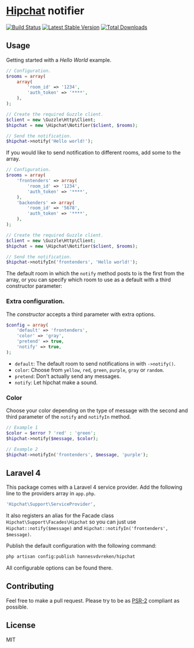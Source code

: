 # [Hipchat](https://hipchat.com) notifier
[![Build Status](https://travis-ci.org/hannesvdvreken/hipchat.png?branch=master)](https://travis-ci.org/hannesvdvreken/hipchat) [![Latest Stable Version](https://poser.pugx.org/hannesvdvreken/hipchat/v/stable.png)](https://packagist.org/packages/hannesvdvreken/hipchat) [![Total Downloads](https://poser.pugx.org/hannesvdvreken/hipchat/downloads.png)](https://packagist.org/packages/hannesvdvreken/hipchat)

## Usage

Getting started with a *Hello World* example.

```php
// Configuration.
$rooms = array(
	array(
		'room_id' => '1234',
		'auth_token' => '****',
	),
);

// Create the required Guzzle client.
$client = new \Guzzle\Http\Client;
$hipchat = new \Hipchat\Notifier($client, $rooms);

// Send the notification.
$hipchat->notify('Hello world!');
```

If you would like to send notification to different rooms, add some to the array.

```php
// Configuration.
$rooms = array(
	'frontenders' => array(
		'room_id' => '1234',
		'auth_token' => '****',
	),
	'backenders' => array(
		'room_id' => '5678',
		'auth_token' => '****',
	),
);

// Create the required Guzzle client.
$client = new \Guzzle\Http\Client;
$hipchat = new \Hipchat\Notifier($client, $rooms);

// Send the notification.
$hipchat->notifyIn('frontenders', 'Hello world!');
```

The default room in which the `notify` method posts to is the first from the array, or you can
specify which room to use as a default with a third constructor parameter:

### Extra configuration.
The *constructor* accepts a third parameter with extra options.

```php
$config = array(
	'default' => 'frontenders',
	'color' => 'gray',
	'pretend' => true,
	'notify' => true,
);
```

- `default`: The default room to send notifications in with `->notify()`.
- `color`: Choose from `yellow`, `red`, `green`, `purple`, `gray` or `random`.
- `pretend`: Don't actually send any messages.
- `notify`: Let hipchat make a sound.

### Color

Choose your color depending on the type of message with the second and third parameter of the 
`notify` and `notifyIn` method.

```php
// Example 1
$color = $error ? 'red' : 'green';
$hipchat->notify($message, $color);

// Example 2
$hipchat->notifyIn('frontenders', $message, 'purple');
```

## Laravel 4

This package comes with a Laravel 4 service provider. Add the following line to the
providers array in `app.php`.

```php
'Hipchat\Support\ServiceProvider',
```

It also registers an alias for the Facade class `Hipchat\Support\Facades\Hipchat` so you can just use
`Hipchat::notify($message)` and `Hipchat::notifyIn('frontenders', $message)`.

Publish the default configuration with the following command:

```bash
php artisan config:publish hannesvdvreken/hipchat
```

All configurable options can be found there.

## Contributing
Feel free to make a pull request. Please try to be as 
[PSR-2](https://github.com/php-fig/fig-standards/blob/master/accepted/PSR-2-coding-style-guide.md) 
compliant as possible.

## License

MIT
